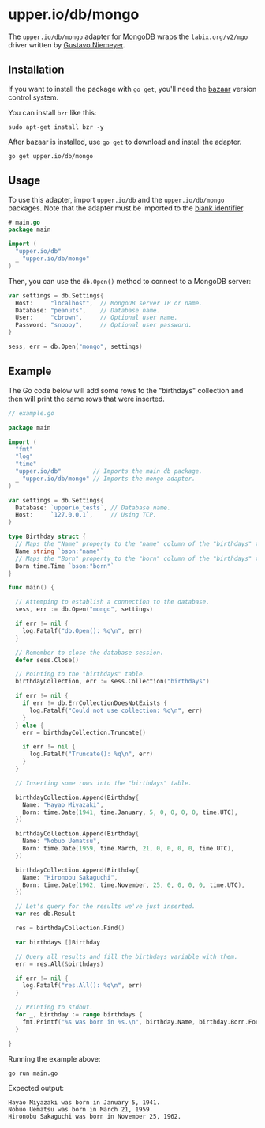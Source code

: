 # upper.io/db/mongo

The `upper.io/db/mongo` adapter for [MongoDB][3] wraps the `labix.org/v2/mgo`
driver written by [Gustavo Niemeyer][1].

## Installation

If you want to install the package with `go get`, you'll need the [bazaar][2]
version control system.

You can install `bzr` like this:

```
sudo apt-get install bzr -y
```

After bazaar is installed, use `go get` to download and install the adapter.

```
go get upper.io/db/mongo
```

## Usage

To use this adapter, import `upper.io/db` and the `upper.io/db/mongo` packages.
Note that the adapter must be imported to the [blank identifier][2].

```go
# main.go
package main

import (
  "upper.io/db"
  _ "upper.io/db/mongo"
)
```

Then, you can use the `db.Open()` method to connect to a MongoDB server:

```go
var settings = db.Settings{
  Host:     "localhost",  // MongoDB server IP or name.
  Database: "peanuts",    // Database name.
  User:     "cbrown",     // Optional user name.
  Password: "snoopy",     // Optional user password.
}

sess, err = db.Open("mongo", settings)
```

## Example

The Go code below will add some rows to the "birthdays" collection and then
will print the same rows that were inserted.

```go
// example.go

package main

import (
  "fmt"
  "log"
  "time"
  "upper.io/db"         // Imports the main db package.
  _ "upper.io/db/mongo" // Imports the mongo adapter.
)

var settings = db.Settings{
  Database: `upperio_tests`, // Database name.
  Host:     `127.0.0.1`,     // Using TCP.
}

type Birthday struct {
  // Maps the "Name" property to the "name" column of the "birthdays" table.
  Name string `bson:"name"`
  // Maps the "Born" property to the "born" column of the "birthdays" table.
  Born time.Time `bson:"born"`
}

func main() {

  // Attemping to establish a connection to the database.
  sess, err := db.Open("mongo", settings)

  if err != nil {
    log.Fatalf("db.Open(): %q\n", err)
  }

  // Remember to close the database session.
  defer sess.Close()

  // Pointing to the "birthdays" table.
  birthdayCollection, err := sess.Collection("birthdays")

  if err != nil {
    if err != db.ErrCollectionDoesNotExists {
      log.Fatalf("Could not use collection: %q\n", err)
    }
  } else {
    err = birthdayCollection.Truncate()

    if err != nil {
      log.Fatalf("Truncate(): %q\n", err)
    }
  }

  // Inserting some rows into the "birthdays" table.

  birthdayCollection.Append(Birthday{
    Name: "Hayao Miyazaki",
    Born: time.Date(1941, time.January, 5, 0, 0, 0, 0, time.UTC),
  })

  birthdayCollection.Append(Birthday{
    Name: "Nobuo Uematsu",
    Born: time.Date(1959, time.March, 21, 0, 0, 0, 0, time.UTC),
  })

  birthdayCollection.Append(Birthday{
    Name: "Hironobu Sakaguchi",
    Born: time.Date(1962, time.November, 25, 0, 0, 0, 0, time.UTC),
  })

  // Let's query for the results we've just inserted.
  var res db.Result

  res = birthdayCollection.Find()

  var birthdays []Birthday

  // Query all results and fill the birthdays variable with them.
  err = res.All(&birthdays)

  if err != nil {
    log.Fatalf("res.All(): %q\n", err)
  }

  // Printing to stdout.
  for _, birthday := range birthdays {
    fmt.Printf("%s was born in %s.\n", birthday.Name, birthday.Born.Format("January 2, 2006"))
  }

}
```

Running the example above:

```
go run main.go
```

Expected output:

```
Hayao Miyazaki was born in January 5, 1941.
Nobuo Uematsu was born in March 21, 1959.
Hironobu Sakaguchi was born in November 25, 1962.
```

[1]: http://labix.org/v2/mgo
[2]: http://bazaar.canonical.com/en/
[3]: http://www.mongodb.org/
